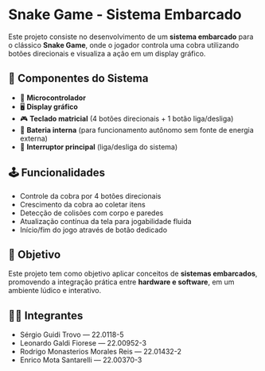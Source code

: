 # Snake Game - Sistema Embarcado

Este projeto consiste no desenvolvimento de um **sistema embarcado** para o clássico **Snake Game**, onde o jogador controla uma cobra utilizando botões direcionais e visualiza a ação em um display gráfico.

## 🔧 Componentes do Sistema

- 🧠 **Microcontrolador**  
- 🖥️ **Display gráfico**  
- 🎮 **Teclado matricial** (4 botões direcionais + 1 botão liga/desliga)  
- 🔋 **Bateria interna** (para funcionamento autônomo sem fonte de energia externa)  
- 🔌 **Interruptor principal** (liga/desliga do sistema)

## 🕹️ Funcionalidades

- Controle da cobra por 4 botões direcionais  
- Crescimento da cobra ao coletar itens  
- Detecção de colisões com corpo e paredes  
- Atualização contínua da tela para jogabilidade fluida  
- Início/fim do jogo através de botão dedicado

## 🎯 Objetivo

Este projeto tem como objetivo aplicar conceitos de **sistemas embarcados**, promovendo a integração prática entre **hardware e software**, em um ambiente lúdico e interativo.

## 👨‍💻 Integrantes

- Sérgio Guidi Trovo — 22.0118-5  
- Leonardo Galdi Fiorese — 22.00952-3  
- Rodrigo Monasterios Morales Reis — 22.01432-2  
- Enrico Mota Santarelli — 22.00370-3
